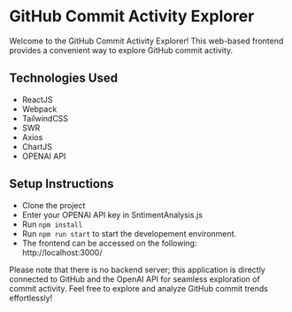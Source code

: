 # GitHub Commit Activity Explorer
Welcome to the GitHub Commit Activity Explorer! This web-based frontend provides a convenient way to explore GitHub commit activity.

## Technologies Used
-   ReactJS
-   Webpack
-   TailwindCSS
-   SWR
-   Axios
-   ChartJS
-   OPENAI API

## Setup Instructions
-   Clone the project
-   Enter your OPENAI API key in SntimentAnalysis.js
-   Run `npm install`
-   Run `npm run start` to start the developement environment.
-   The frontend can be accessed on the following:  
    http://localhost:3000/ 

Please note that there is no backend server; this application is directly connected to GitHub and the OpenAI API for seamless exploration of commit activity. Feel free to explore and analyze GitHub commit trends effortlessly!






